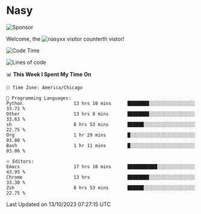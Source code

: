 # Nasy

<!--
<p align="center">
<img height="200" src="https://github-readme-stats.vercel.app/api?username=nasyxx&count_private=true&show_icons=true&theme=dracula&include_all_commits=true"/>
<img height="200" src="https://github-readme-stats.vercel.app/api/top-langs/?username=nasyxx&theme=dracula&hide=html,jupyter+notebook&count_private=true&show_icons=true"/>
</p>

  
----------------
-->

![Sponsor](https://img.shields.io/static/v1.svg?label=Sponsor&message=%E2%9D%A4&logo=GitHub&style=flat&color=pink)
 
Welcome, the ![nasyxx visitor counter](https://count.getloli.com/get/@nasyxx?theme=rule34)th vistor!
 
<!--START_SECTION:waka-->
![Code Time](http://img.shields.io/badge/Code%20Time-3%2C796%20hrs%2033%20mins-blue)

![Lines of code](https://img.shields.io/badge/From%20Hello%20World%20I%27ve%20Written-6.3%20million%20lines%20of%20code-blue)

📊 **This Week I Spent My Time On** 

```text
🕑︎ Time Zone: America/Chicago

💬 Programming Languages: 
Python                   13 hrs 10 mins      ████████░░░░░░░░░░░░░░░░░   33.72 % 
Other                    13 hrs 8 mins       ████████░░░░░░░░░░░░░░░░░   33.63 % 
sh                       8 hrs 53 mins       ██████░░░░░░░░░░░░░░░░░░░   22.75 % 
Org                      1 hr 29 mins        █░░░░░░░░░░░░░░░░░░░░░░░░   03.80 % 
Bash                     1 hr 11 mins        █░░░░░░░░░░░░░░░░░░░░░░░░   03.06 % 

🔥 Editors: 
Emacs                    17 hrs 10 mins      ███████████░░░░░░░░░░░░░░   43.95 % 
Chrome                   13 hrs              ████████░░░░░░░░░░░░░░░░░   33.30 % 
Zsh                      8 hrs 53 mins       ██████░░░░░░░░░░░░░░░░░░░   22.75 % 
```


 Last Updated on 13/10/2023 07:27:15 UTC
<!--END_SECTION:waka-->

<!-- ![visitors](https://visitor-badge.laobi.icu/badge?page_id=nasyxx.nasyxx) -->
